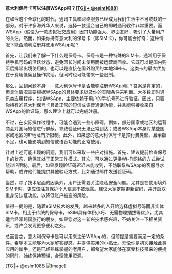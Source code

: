 **意大利保号卡可以注册WSApp吗？[[TG💪+ @esim1088](https://t.me/s/esim1088)]**

在如今这个全球化的时代，通讯工具和网络服务已经成为我们生活中不可或缺的一部分。对于许多海外华人来说，选择一款适合自己的即时通讯软件非常重要。而WSApp（假设为一款虚拟社交应用）因其功能强大、界面友好，吸引了大量用户的关注。然而，如果你持有意大利的保号卡（即SIM卡），你可能会好奇：这种情况下能否顺利注册并使用WSApp呢？

首先，让我们来了解一下什么是保号卡。保号卡是一种特殊的SIM卡，通常用于保持手机号码的活跃状态，避免因长时间未使用而被运营商回收。它既可以是国内购买后携带出境使用的，也可以是直接在国外购买的本地SIM卡。这类卡的最大优势在于费用低廉且操作灵活，但同时也可能带来一些限制。

那么，回到问题本身——意大利保号卡是否能够注册WSApp呢？答案是肯定的，但具体情况需要根据WSApp的具体要求以及你的实际条件来判断。大多数即时通讯类应用程序，包括WSApp，主要依赖于用户的手机号码进行验证。因此，只要你持有的意大利保号卡具备正常的短信或语音通话功能，并且能够接收来自WSApp的验证码，那么理论上就可以完成注册。

不过，在实际操作过程中，可能会遇到一些小障碍。例如，部分国家或地区的运营商会对国际短信进行屏蔽，导致验证码无法正常到达；或者WSApp本身对某些国家或地区的IP地址有所限制。此外，如果您的意大利保号卡是预付费类型，且余额不足，也可能影响到短信或语音功能的正常使用。

针对上述可能出现的问题，我们可以采取一些应对措施。首先，建议提前检查保号卡的状态，确保其处于正常工作模式。其次，可以通过更换Wi-Fi网络的方式尝试绕过IP限制。最后，如果发现验证码迟迟未能收到，不妨联系WSApp的客服寻求帮助，或许他们能提供其他验证方式，比如通过邮件发送验证码。

当然，除了技术层面的因素外，用户还需要关注隐私安全问题。尤其是在使用境外SIM卡时，更应该注意保护个人信息不被泄露。建议大家定期更新密码，并开启双重身份认证功能，以降低账户被盗的风险。

值得一提的是，随着eSIM技术的发展，越来越多的人开始选择虚拟号码而非实体SIM卡。相比于传统的保号卡，eSIM具有体积小巧、无需物理插拔等优点，尤其适合经常跨国旅行的朋友。如果您对这一新兴技术感兴趣，不妨关注一下相关资讯，或许会发现更多便利之处。

总而言之，意大利保号卡是可以用来注册WSApp的，但前提是需要满足一定的条件。希望本文能够为大家解答疑惑，并提供实用的小贴士。无论你是初次接触此类应用的新手，还是已经熟练掌握的老用户，都希望大家能够在享受科技带来的便捷的同时，始终保持警惕，合理使用资源。

[[TG💪+ @esim1088](https://t.me/s/esim1088) ![Image](https://i.postimg.cc/4NQfJmqS/Snipaste-2025-05-13-00-14-12.png)]